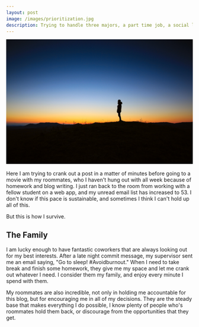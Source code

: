 ```yaml
---
layout: post
image: /images/prioritization.jpg
description: Trying to handle three majors, a part time job, a social life, and sleep
---
```


![Prioritization - JavaScript Jake](/images/prioritization.jpg)

Here I am trying to crank out a post in a matter of minutes before going to a movie with my roommates, who I haven't hung out with all week because of homework and blog writing. I just ran back to the room from working with a fellow student on a web app, and my unread email list has increased to 53. I don't know if this pace is sustainable, and sometimes I think I can't hold up all of this.

But this is how I survive.

## The Family

I am lucky enough to have fantastic coworkers that are always looking out for my best interests. After a late night commit message, my supervisor sent me an email saying, "Go to sleep! #Avoidburnout." When I need to take break and finish some homework, they give me my space and let me crank out whatever I need. I consider them my family, and enjoy every minute I spend with them.

My roommates are also incredible, not only in holding me accountable for this blog, but for encouraging me in all of my decisions. They are the steady base that makes everything I do possible, I know plenty of people who's roommates hold them back, or discourage from the opportunities that they get.
